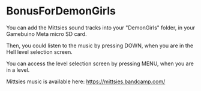 # BonusForDemonGirls

You can add the Mittsies sound tracks into your "DemonGirls" folder, in your Gamebuino Meta micro SD card.

Then, you could listen to the music by pressing DOWN, when you are in the Hell level selection screen.

You can access the level selection screen by pressing MENU, when you are in a level.

Mittsies music is available here: https://mittsies.bandcamp.com/
